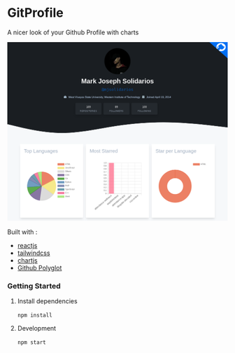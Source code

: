 # GitProfile

A nicer look of your Github Profile with charts 

![demo](https://github.com/zneret03/gitprofile/blob/master/src/static/frontpage.png)

Built with :

- [reactjs](https://reactjs.org/)
- [tailwindcss](https://tailwindcss.com/)
- [chartjs](https://www.chartjs.org/)
- [Github Polyglot](https://www.npmjs.com/package/gh-polyglot)

### Getting Started
1. Install dependencies

    ```npm install```

2. Development

    ```npm start```